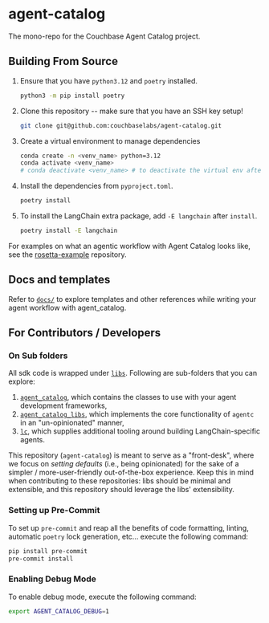 # agent-catalog

The mono-repo for the Couchbase Agent Catalog project.

## Building From Source

1. Ensure that you have `python3.12` and `poetry` installed.
   ```bash
   python3 -m pip install poetry
   ```
2. Clone this repository -- make sure that you have an SSH key setup!
   ```bash
   git clone git@github.com:couchbaselabs/agent-catalog.git
   ```
3. Create a virtual environment to manage dependencies
   ```bash
   conda create -n <venv_name> python=3.12
   conda activate <venv_name>
   # conda deactivate <venv_name> # to deactivate the virtual env after use
   ```
4. Install the dependencies from `pyproject.toml`.
   ```bash
   poetry install
   ```
5. To install the LangChain extra package, add `-E langchain` after `install`.
   ```bash
   poetry install -E langchain
   ```

For examples on what an agentic workflow with Agent Catalog looks like, see
the [rosetta-example](https://github.com/couchbaselabs/rosetta-example) repository.

## Docs and templates

Refer to [`docs/`](docs) to explore templates and other references while writing your agent workflow with agent_catalog.

## For Contributors / Developers

### On Sub folders

All sdk code is wrapped under [`libs`](libs). Following are sub-folders that you can explore:

1. [`agent_catalog`](libs/agentc), which contains the classes to use with your agent development frameworks,
2. [`agent_catalog_libs`](libs/agentc_core), which implements the core functionality of
   `agentc` in an "un-opinionated" manner,
3. [`lc`](libs/agentc_langchain), which supplies additional tooling around building
   LangChain-specific agents.

This repository (`agent-catalog`) is meant to serve as a "front-desk", where we focus on _setting defaults_
(i.e., being opinionated) for the sake of a simpler / more-user-friendly out-of-the-box experience.
Keep this in mind when contributing to these repositories: libs should be minimal and extensible, and this
repository should leverage the libs' extensibility.

### Setting up Pre-Commit

To set up `pre-commit` and reap all the benefits of code formatting, linting, automatic `poetry` lock generation, etc...
execute the following command:

```bash
pip install pre-commit
pre-commit install
```

### Enabling Debug Mode

To enable debug mode, execute the following command:

```bash
export AGENT_CATALOG_DEBUG=1
```

